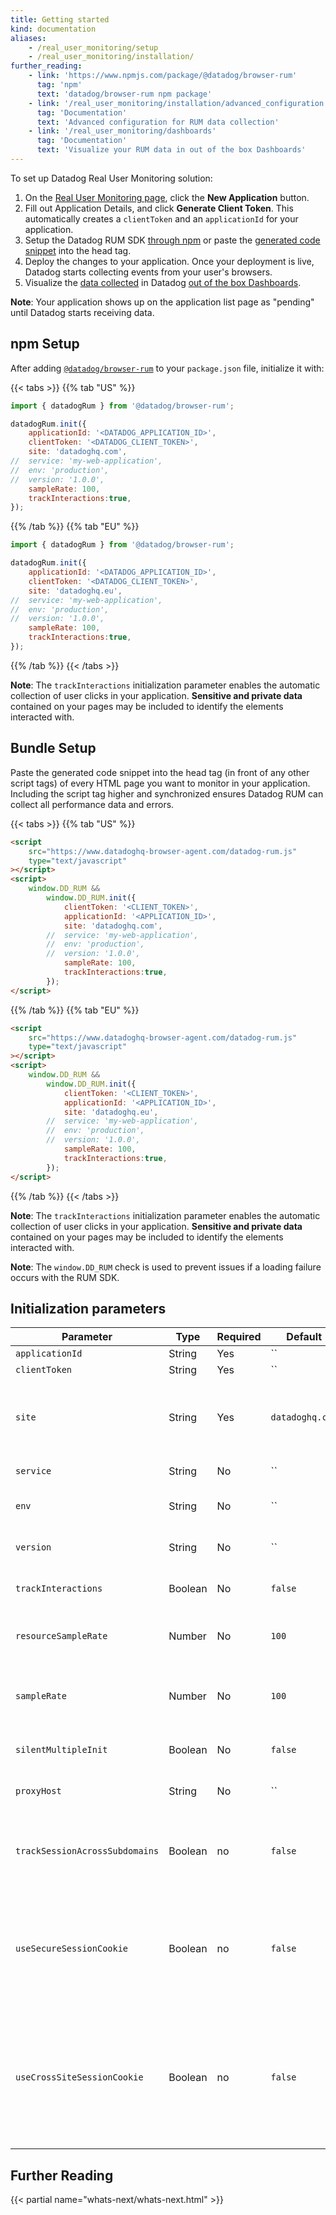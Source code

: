 ```yaml
---
title: Getting started
kind: documentation
aliases:
    - /real_user_monitoring/setup
    - /real_user_monitoring/installation/
further_reading:
    - link: 'https://www.npmjs.com/package/@datadog/browser-rum'
      tag: 'npm'
      text: 'datadog/browser-rum npm package'
    - link: '/real_user_monitoring/installation/advanced_configuration'
      tag: 'Documentation'
      text: 'Advanced configuration for RUM data collection'
    - link: '/real_user_monitoring/dashboards'
      tag: 'Documentation'
      text: 'Visualize your RUM data in out of the box Dashboards'
---
```


To set up Datadog Real User Monitoring solution:

1. On the [Real User Monitoring page][1], click the **New Application** button.
2. Fill out Application Details, and click **Generate Client Token**. This automatically creates a `clientToken` and an `applicationId` for your application.
3. Setup the Datadog RUM SDK [through npm](#npm-setup) or paste the [generated code snippet](#bundle-setup) into the head tag.
4. Deploy the changes to your application. Once your deployment is live, Datadog starts collecting events from your user's browsers.
5. Visualize the [data collected][2] in Datadog [out of the box Dashboards][3].

**Note**: Your application shows up on the application list page as "pending" until Datadog starts receiving data.

## npm Setup

After adding [`@datadog/browser-rum`][4] to your `package.json` file, initialize it with:

{{< tabs >}}
{{% tab "US" %}}

```javascript
import { datadogRum } from '@datadog/browser-rum';

datadogRum.init({
    applicationId: '<DATADOG_APPLICATION_ID>',
    clientToken: '<DATADOG_CLIENT_TOKEN>',
    site: 'datadoghq.com',
//  service: 'my-web-application',
//  env: 'production',
//  version: '1.0.0',
    sampleRate: 100,
    trackInteractions:true,
});
```

{{% /tab %}}
{{% tab "EU" %}}

```javascript
import { datadogRum } from '@datadog/browser-rum';

datadogRum.init({
    applicationId: '<DATADOG_APPLICATION_ID>',
    clientToken: '<DATADOG_CLIENT_TOKEN>',
    site: 'datadoghq.eu',
//  service: 'my-web-application',
//  env: 'production',
//  version: '1.0.0',
    sampleRate: 100,
    trackInteractions:true,
});
```

{{% /tab %}}
{{< /tabs >}}

**Note**: The `trackInteractions` initialization parameter enables the automatic collection of user clicks in your application. **Sensitive and private data** contained on your pages may be included to identify the elements interacted with.

## Bundle Setup

Paste the generated code snippet into the head tag (in front of any other script tags) of every HTML page you want to monitor in your application. Including the script tag higher and synchronized ensures Datadog RUM can collect all performance data and errors.

{{< tabs >}}
{{% tab "US" %}}

```html
<script
    src="https://www.datadoghq-browser-agent.com/datadog-rum.js"
    type="text/javascript"
></script>
<script>
    window.DD_RUM &&
        window.DD_RUM.init({
            clientToken: '<CLIENT_TOKEN>',
            applicationId: '<APPLICATION_ID>',
            site: 'datadoghq.com',
        //  service: 'my-web-application',
        //  env: 'production',
        //  version: '1.0.0',
            sampleRate: 100,
            trackInteractions:true,
        });
</script>
```

{{% /tab %}}
{{% tab "EU" %}}

```html
<script
    src="https://www.datadoghq-browser-agent.com/datadog-rum.js"
    type="text/javascript"
></script>
<script>
    window.DD_RUM &&
        window.DD_RUM.init({
            clientToken: '<CLIENT_TOKEN>',
            applicationId: '<APPLICATION_ID>',
            site: 'datadoghq.eu',
        //  service: 'my-web-application',
        //  env: 'production',
        //  version: '1.0.0',
            sampleRate: 100,
            trackInteractions:true,
        });
</script>
```

{{% /tab %}}
{{< /tabs >}}

**Note**: The `trackInteractions` initialization parameter enables the automatic collection of user clicks in your application. **Sensitive and private data** contained on your pages may be included to identify the elements interacted with.

**Note**: The `window.DD_RUM` check is used to prevent issues if a loading failure occurs with the RUM SDK.

## Initialization parameters

| Parameter                      | Type    | Required | Default         | Description                                                                                                       |
| ------------------------------ | ------- | -------- | --------------- | ----------------------------------------------------------------------------------------------------------------- |
| `applicationId`                | String  | Yes      | ``              | The RUM application ID.                                                                                           |
| `clientToken`                  | String  | Yes      | ``              | A [Datadog Client Token][5].                                                                                      |
| `site`                         | String  | Yes      | `datadoghq.com` | The Datadog Site of your organization. `datadoghq.com` for Datadog US site, `datadoghq.eu` for Datadog EU site.   |
| `service`                      | String  | No       | ``              | The service name for this application.                                                                            |
| `env`                          | String  | No       | ``              | The application’s environment e.g. prod, pre-prod, staging.                                                       |
| `version`                      | String  | No       | ``              | The application’s version e.g. 1.2.3, 6c44da20, 2020.02.13.                                                       |
| `trackInteractions`            | Boolean | No       | `false`         | Enables [automatic collection of Users Actions][6]                                                                |
| `resourceSampleRate`           | Number  | No       | `100`           | Percentage of tracked sessions with resources collection. `100` for all, `0` for none of them.                    |
| `sampleRate`                   | Number  | No       | `100`           | Percentage of sessions to track. Only tracked sessions send rum events. `100` for all, `0` for none of them.      |
| `silentMultipleInit`           | Boolean | No       | `false`         | Initialization fails silently if Datadog's RUM is already initialized on the page                                 |
| `proxyHost`                    | String  | No       | ``              | Optional proxy URL. See the full [proxy setup guide][7] for more information.                                     |
| `trackSessionAcrossSubdomains` | Boolean | no       | `false`         | Set to `true` to preserve session across subdomains of the same site. **Configuration must match when using RUM SDK**  |
| `useSecureSessionCookie`       | Boolean | no       | `false`         | Set to `true` to use a secure session cookie. This will disable rum events sending on insecure (non-HTTPS) connections. **Configuration must match when using RUM SDK** |
| `useCrossSiteSessionCookie`    | Boolean | no       | `false`         | Set to `true` to use a secure cross-site session cookie. This will allow the RUM SDK to run when the site is loaded from another one (ex: via an iframe). Implies useSecureSessionCookie. **Configuration must match when using RUM SDK** |


## Further Reading

{{< partial name="whats-next/whats-next.html" >}}

[1]: https://app.datadoghq.com/rum
[2]: /real_user_monitoring/data_collected/
[3]: /real_user_monitoring/dashboards/
[4]: https://www.npmjs.com/package/@datadog/browser-rum
[5]: /account_management/api-app-keys/#client-tokens
[6]: /real_user_monitoring/data_collected/user_action/#automatic-collection-of-user-actions
[7]: /real_user_monitoring/faq/proxy_rum_data/
